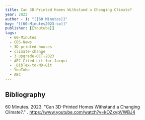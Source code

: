 ```yaml
---
title: Can 3D-Printed Homes Withstand a Changing Climate?
year: 2023
author - 1: "[[60 Minutes]]"
key: "[[60-Minutes2023-so]]"
publisher: [[Youtube]]
tags:
  - 60-Minutes
  - CBS-News
  - 3D-printed-houses
  - climate-change
  - 3_Upgrade-OCT-2023
  - AEC-Cited-Lit-for-Jacqui
  - _BibTex-to-MD-Git
  - YouTube
  - AEC
---
```


## Bibliography
60 Minutes. 2023. "Can 3D-Printed Homes Withstand a Changing Climate?." . https://www.youtube.com/watch?v=kOZxvpVWBJ4